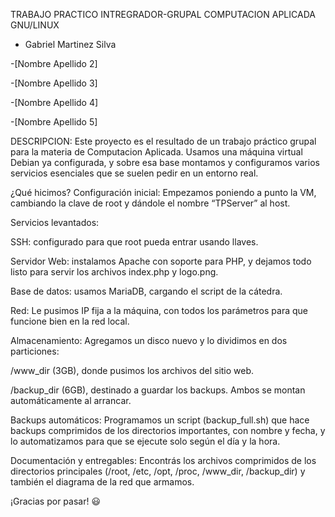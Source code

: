 TRABAJO PRACTICO INTREGRADOR-GRUPAL
COMPUTACION APLICADA
GNU/LINUX

- Gabriel Martinez Silva

-[Nombre Apellido 2]

-[Nombre Apellido 3]

-[Nombre Apellido 4]

-[Nombre Apellido 5]

DESCRIPCION:
Este proyecto es el resultado de un trabajo práctico grupal para la materia de Computacion Aplicada. Usamos una máquina virtual Debian ya configurada, y sobre esa base montamos y configuramos varios servicios esenciales que se suelen pedir en un entorno real.

¿Qué hicimos?
Configuración inicial:
Empezamos poniendo a punto la VM, cambiando la clave de root y dándole el nombre “TPServer” al host.

Servicios levantados:

SSH: configurado para que root pueda entrar usando llaves.

Servidor Web: instalamos Apache con soporte para PHP, y dejamos todo listo para servir los archivos index.php y logo.png.

Base de datos: usamos MariaDB, cargando el script de la cátedra.

Red:
Le pusimos IP fija a la máquina, con todos los parámetros para que funcione bien en la red local.

Almacenamiento:
Agregamos un disco nuevo y lo dividimos en dos particiones:

/www_dir (3GB), donde pusimos los archivos del sitio web.

/backup_dir (6GB), destinado a guardar los backups.
Ambos se montan automáticamente al arrancar.

Backups automáticos:
Programamos un script (backup_full.sh) que hace backups comprimidos de los directorios importantes, con nombre y fecha, y lo automatizamos para que se ejecute solo según el día y la hora.

Documentación y entregables:
Encontrás los archivos comprimidos de los directorios principales (/root, /etc, /opt, /proc, /www_dir, /backup_dir) y también el diagrama de la red que armamos.



¡Gracias por pasar! 😃

